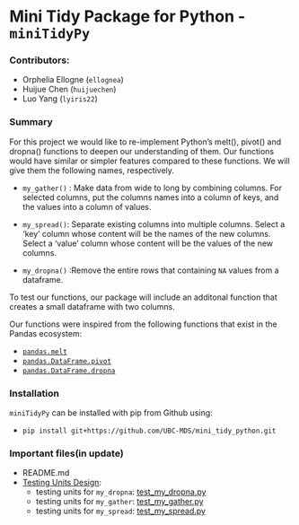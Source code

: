 # Mini Tidy Package for Python - `miniTidyPy`

### Contributors:
- Orphelia Ellogne (`ellognea`)
- Huijue Chen (`huijuechen`)
- Luo Yang (`lyiris22`)


### Summary
For this project we would like to re-implement Python’s melt(), pivot() and dropna() functions to deepen our understanding of them. Our functions would have similar or simpler features compared to these functions. We will give them the following names, respectively.

- `my_gather()` : Make data from wide to long by combining columns. For selected columns, put the columns names into a column of keys, and the values into a column of values.

- `my_spread()`: Separate existing columns into multiple columns.  Select a ‘key’ column whose content will be the names of the new columns. Select a ‘value’ column whose content will be the values of the new columns.

- `my_dropna()` :Remove the entire rows that containing `NA` values from a dataframe.

To test our functions, our package will include an additonal function that creates a small dataframe with two columns. 

Our functions were inspired from the following functions that exist in the Pandas ecosystem:
- [`pandas.melt`](http://pandas.pydata.org/pandas-docs/stable/reference/api/pandas.melt.html)
- [`pandas.DataFrame.pivot`](https://pandas.pydata.org/pandas-docs/stable/reference/api/pandas.DataFrame.pivot.html)
- [`pandas.DataFrame.dropna`](https://pandas.pydata.org/pandas-docs/stable/reference/api/pandas.DataFrame.dropna.html)

### Installation

`miniTidyPy` can be installed with pip from Github using:
- `pip install git+https://github.com/UBC-MDS/mini_tidy_python.git`

### Important files(in update)
* README.md
* [Testing Units Design](miniTidyPy/test/):
  + testing units for `my_dropna`: [test_my_dropna.py](miniTidyPy/test/test_my_dropna.py)
  + testing units for `my_gather`: [test_my_gather.py](miniTidyPy/test/test_my_gather.py)
  + testing units for `my_spread`: [test_my_spread.py](miniTidyPy/test/test_my_spread.py)
